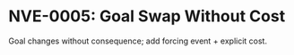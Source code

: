 # NVE-0005: Goal Swap Without Cost

Goal changes without consequence; add forcing event + explicit cost.
